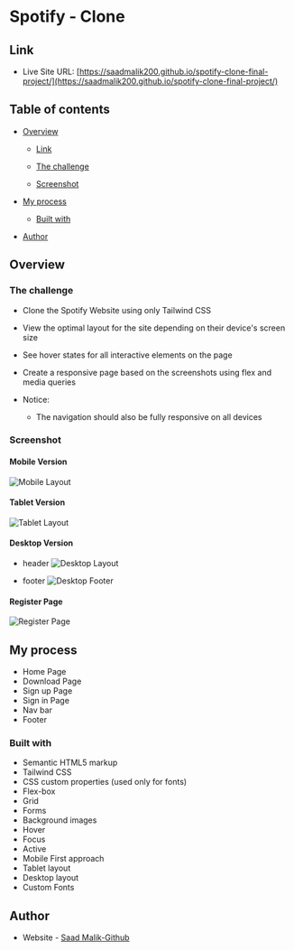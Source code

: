 # Spotify - Clone

## Link

- Live Site URL: [https://saadmalik200.github.io/spotify-clone-final-project/](https://saadmalik200.github.io/spotify-clone-final-project/)

## Table of contents

- [Overview](#overview)

  - [Link](#link)

  - [The challenge](#the-challenge)

  - [Screenshot](#screenshot)

- [My process](#my-process)

  - [Built with](#built-with)

- [Author](#author)

## Overview

### The challenge

- Clone the Spotify Website using only Tailwind CSS

- View the optimal layout for the site depending on their device's screen size

- See hover states for all interactive elements on the page

- Create a responsive page based on the screenshots using flex and media queries

- Notice:

  - The navigation should also be fully responsive on all devices

### Screenshot

#### Mobile Version

![Mobile Layout](./dist/images/mobile-home.png)

#### Tablet Version

![Tablet Layout](./dist/images/tablet-menu.png)

#### Desktop Version

- header
  ![Desktop Layout](./dist/images/desktop1.png)

- footer
  ![Desktop Footer](./dist/images/footer.png)

#### Register Page

![Register Page](./dist/images/register.png)

## My process

- Home Page
- Download Page
- Sign up Page
- Sign in Page
- Nav bar
- Footer

### Built with

- Semantic HTML5 markup
- Tailwind CSS
- CSS custom properties (used only for fonts)
- Flex-box
- Grid
- Forms
- Background images
- Hover
- Focus
- Active
- Mobile First approach
- Tablet layout
- Desktop layout
- Custom Fonts

## Author

- Website - [Saad Malik-Github](https://github.com/saadmalik200)
